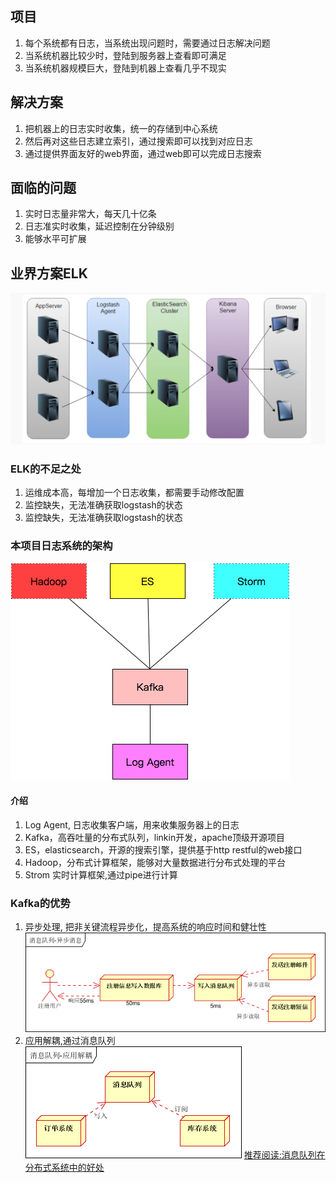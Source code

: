 ## 项目
1. 每个系统都有日志，当系统出现问题时，需要通过日志解决问题
1. 当系统机器比较少时，登陆到服务器上查看即可满足
1. 当系统机器规模巨大，登陆到机器上查看几乎不现实
## 解决方案
1. 把机器上的日志实时收集，统一的存储到中心系统
1. 然后再对这些日志建立索引，通过搜索即可以找到对应日志
1. 通过提供界面友好的web界面，通过web即可以完成日志搜索
## 面临的问题
1. 实时日志量非常大，每天几十亿条
1. 日志准实时收集，延迟控制在分钟级别
1. 能够水平可扩展
## 业界方案ELK
![业界方案ELK](./read-images/elk.png)
### ELK的不足之处
1. 运维成本高，每增加一个日志收集，都需要手动修改配置
2. 监控缺失，无法准确获取logstash的状态
3. 监控缺失，无法准确获取logstash的状态
### 本项目日志系统的架构
![日志系统架构](./read-images/log-system.png)
#### 介绍
1. Log Agent, 日志收集客户端，用来收集服务器上的日志
2. Kafka，高吞吐量的分布式队列，linkin开发，apache顶级开源项目
3. ES，elasticsearch，开源的搜索引擎，提供基于http restful的web接口
4. Hadoop，分布式计算框架，能够对大量数据进行分布式处理的平台
5. Strom 实时计算框架,通过pipe进行计算

### Kafka的优势
1. 异步处理, 把非关键流程异步化，提高系统的响应时间和健壮性
![Kafka异步处理原理,队列形式](./read-images/kafka-async.png)
2. 应用解耦,通过消息队列
![应用队列解构](./read-images/kafka-pipe.png)
[推荐阅读:消息队列在分布式系统中的好处](http://www.cnblogs.com/linjiqin/p/5720865.html)
